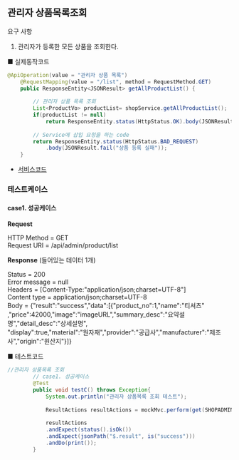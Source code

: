 ## 관리자 상품목록조회

 요구 사항

1. 관리자가 등록한 모든 상품을 조회한다.



■ 실제동작코드 

```java
@ApiOperation(value = "관리자 상품 목록")
	@RequestMapping(value = "/list", method = RequestMethod.GET)
	public ResponseEntity<JSONResult> getAllProductList() {
		
		// 관리자 상품 목록 조회
		List<ProductVo> productList= shopService.getAllProductList();
		if(productList != null)
			return ResponseEntity.status(HttpStatus.OK).body(JSONResult.success(productList));
			 
		// Service에 삽입 요청을 하는 code
		return ResponseEntity.status(HttpStatus.BAD_REQUEST)
            .body(JSONResult.fail("상품 등록 실패"));
	}
```

- [서비스코드]()

### 테스트케이스

#### case1. 성공케이스

**Request**

HTTP Method = GET<br>
      Request URI = /api/admin/product/list

**Response** (들어있는 데이터 1개)

Status = 200<br>
    Error message = null<br>
          Headers = [Content-Type:"application/json;charset=UTF-8"]<br>
     Content type = application/json;charset=UTF-8<br>
             Body = {"result":"success","data":[{"product_no":1,"name":"티셔츠"<br>,"price":42000,"image":"imageURL","summary_desc":"요약설명","detail_desc":"상세설명",<br>"display":true,"material":"원자재","provider":"공급사","manufacturer":"제조사","origin":"원산지"}]}

■  테스트코드

```java
//관리자 상품목록 조회
		// case1. 성공케이스 
		@Test
		public void testC() throws Exception{
			System.out.println("관리자 상품목록 조회 테스트");
			
			ResultActions resultActions = mockMvc.perform(get(SHOPADMINURL+"/list"));
			
			resultActions
			.andExpect(status().isOk())
			.andExpect(jsonPath("$.result", is("success")))
			.andDo(print());
		}
```

